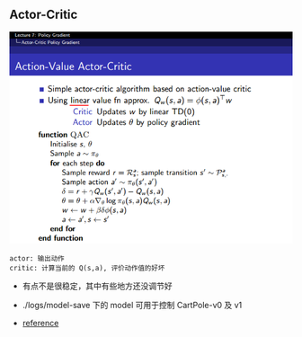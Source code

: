 ## Actor-Critic

![AC](../image/ac-1.png)




```
actor: 输出动作
critic: 计算当前的 Q(s,a), 评价动作值的好坏
```



- 有点不是很稳定，其中有些地方还没调节好
- ./logs/model-save 下的 model 可用于控制 CartPole-v0 及 v1

- [reference](https://github.com/rlcode/reinforcement-learning/tree/master/2-cartpole/4-actor-critic)

